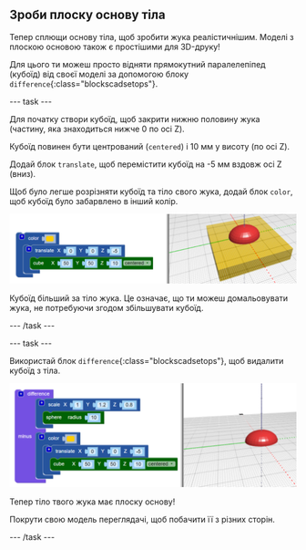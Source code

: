## Зроби плоску основу тіла

Тепер сплющи основу тіла, щоб зробити жука реалістичнішим. Моделі з плоскою основою також є простішими для 3D-друку!

Для цього ти можеш просто відняти прямокутний паралелепіпед (кубоїд) від своєї моделі за допомогою блоку `difference`{:class="blockscadsetops"}.

--- task ---

Для початку створи кубоїд, щоб закрити нижню половину жука (частину, яка знаходиться нижче 0 по осі Z).

Кубоїд повинен бути центрований (`centered`) і 10 мм у висоту (по осі Z).

Додай блок `translate`, щоб перемістити кубоїд на -5 мм вздовж осі Z (вниз).

Щоб було легше розрізняти кубоїд та тіло свого жука, додай блок `color`, щоб кубоїд було забарвлено в інший колір.

![знімок екрана](images/bug-body-cuboid.png)

Кубоїд більший за тіло жука. Це означає, що ти можеш домальовувати жука, не потребуючи згодом збільшувати кубоїд.

--- /task ---

--- task ---

Використай блок `difference`{:class="blockscadsetops"}, щоб видалити кубоїд з тіла.

![знімок екрана](images/bug-difference.png)

Тепер тіло твого жука має плоску основу!

Покрути свою модель переглядачі, щоб побачити її з різних сторін.

--- /task ---



  
